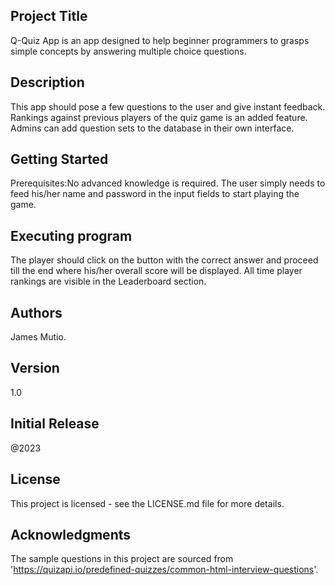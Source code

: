 ## Project Title
Q-Quiz App is an app designed to help beginner programmers to grasps simple concepts by answering multiple choice questions.
## Description
This app should pose a few questions to the user and give instant feedback. Rankings against previous players of the quiz game is an added feature. Admins can add question sets to the database in their own interface.
## Getting Started
Prerequisites:No advanced knowledge is required. The user simply needs to feed his/her name and password in the input fields to start playing the game.
## Executing program
The player should click on the button with the correct answer and proceed till the end where his/her overall score will be displayed.
All time player rankings are visible in the Leaderboard section.

## Authors
James Mutio.
## Version 
1.0
## Initial Release
@2023
## License
This project is licensed - see the LICENSE.md file for more details.

## Acknowledgments
The sample questions in this project are sourced from 'https://quizapi.io/predefined-quizzes/common-html-interview-questions'.